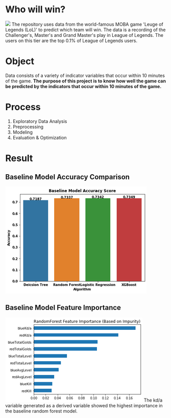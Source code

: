 # Who will win?
<img src="https://i.pinimg.com/originals/4c/0b/51/4c0b5190cf49d2d3e16d8ab56c632b44.jpg" width="600">
The repository uses data from the world-famous MOBA game 'Leuge of Legends (LoL)' to predict which team will win. The data is a recording of the Challenger's, Master's and Grand Master's  play in League of Legends. The users on this tier are the top 0.1% of League of Legends users.

# Object
Data consists of a variety of indicator variables that occur within 10 minutes of the game. <b>The purpose of this project is to know how well the game can be predicted by the indicators that occur within 10 minutes of the game.</b>

# Process
1. Exploratory Data Analysis
2. Preprocessing
3. Modeling
4. Evaluation & Optimization

# Result
## Baseline Model Accuracy Comparison
<img src="https://github.com/SSANGMAN/LoL/blob/master/image/baseline_model_comparison.png?raw=true">

## Baseline Model Feature Importance
<img src="https://github.com/SSANGMAN/LoL/blob/master/image/Feature%20Importance_RF.png?raw=true">
The kd/a variable generated as a derived variable showed the highest importance in the baseline random forest model.